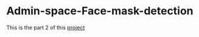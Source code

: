 # Admin-space-Face-mask-detection
This is the part 2 of this <a href = "https://github.com/marynour/Face-mask-detector"> project</a>
